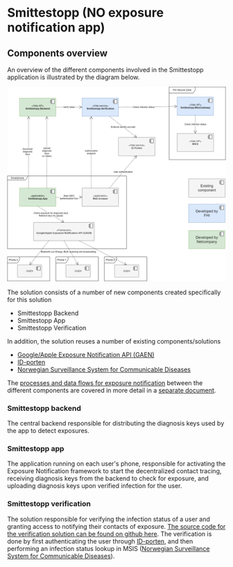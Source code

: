 # Smittestopp (NO exposure notification app)

## Components overview

An overview of the different components involved in the Smittestopp application is illustrated by the diagram below.

![Smittestopp components overview](diagrams/Smittestopp_gaen_components_en.png)

The solution consists of a number of new components created specifically for this solution

- Smittestopp Backend
- Smittestopp App
- Smittestopp Verification

In addition, the solution reuses a number of existing components/solutions

- [Google/Apple Exposure Notification API (GAEN)](https://en.wikipedia.org/wiki/Exposure_Notification)
- [ID-porten](http://eid.difi.no/en/id-porten)
- [Norwegian Surveillance System for Communicable Diseases](https://www.fhi.no/en/hn/health-registries/msis/)

The [processes and data flows for exposure notification](gaen-processes.md) between the different components are covered in more detail in a [separate document](gaen-processes.md).

### Smittestopp backend

The central backend responsible for distributing the diagnosis keys used by the app to detect exposures.

### Smittestopp app

The application running on each user's phone, responsible for activating the Exposure Notification framework to start the decentralized contact tracing, receiving diagnosis keys from the backend to check for exposure, and uploading diagnosis keys upon verified infection for the user.

### Smittestopp verification

The solution responsible for verifying the infection status of a user and granting access to notifying their contacts of exposure. 
[The source code for the verification solution can be found on github here](https://github.com/folkehelseinstituttet/Fhi.Smittestopp.Verification). The verification is done by first authenticating the user through [ID-porten](http://eid.difi.no/en/id-porten), and then performing an infection status lookup in MSIS ([Norwegian Surveillance System for Communicable Diseases](https://www.fhi.no/en/hn/health-registries/msis/)).


